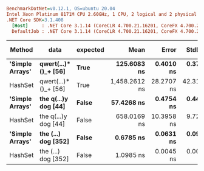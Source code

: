 ``` ini

BenchmarkDotNet=v0.12.1, OS=ubuntu 20.04
Intel Xeon Platinum 8171M CPU 2.60GHz, 1 CPU, 2 logical and 2 physical cores
.NET Core SDK=3.1.408
  [Host]     : .NET Core 3.1.14 (CoreCLR 4.700.21.16201, CoreFX 4.700.21.16208), X64 RyuJIT
  DefaultJob : .NET Core 3.1.14 (CoreCLR 4.700.21.16201, CoreFX 4.700.21.16208), X64 RyuJIT


```
|          Method |                 data | expected |          Mean |      Error |     StdDev |        Median |  Gen 0 |  Gen 1 | Gen 2 | Allocated |
|---------------- |--------------------- |--------- |--------------:|-----------:|-----------:|--------------:|-------:|-------:|------:|----------:|
| **&#39;Simple Arrays&#39;** | **qwert(...)*()_+ [56]** |     **True** |   **125.6083 ns** |  **0.4010 ns** |  **0.3751 ns** |   **125.5938 ns** | **0.0081** |      **-** |     **-** |     **152 B** |
|         HashSet | qwert(...)*()_+ [56] |     True | 1,458.2612 ns | 28.2707 ns | 42.3143 ns | 1,436.9095 ns | 0.1183 |      - |     - |    2216 B |
| **&#39;Simple Arrays&#39;** | **the q(...)y dog [44]** |    **False** |    **57.4268 ns** |  **0.4754 ns** |  **0.4446 ns** |    **57.6379 ns** | **0.0081** |      **-** |     **-** |     **152 B** |
|         HashSet | the q(...)y dog [44] |    False |   658.0169 ns | 10.3958 ns |  9.7243 ns |   662.3744 ns | 0.1183 | 0.0010 |     - |    2216 B |
| **&#39;Simple Arrays&#39;** |  **the (...) dog [352]** |    **False** |     **0.6785 ns** |  **0.0631 ns** |  **0.0925 ns** |     **0.6268 ns** |      **-** |      **-** |     **-** |         **-** |
|         HashSet |  the (...) dog [352] |    False |     1.0985 ns |  0.0045 ns |  0.0040 ns |     1.0995 ns |      - |      - |     - |         - |

